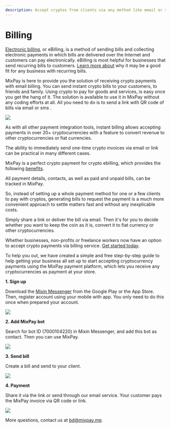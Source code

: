 ```yaml
---
description: Accept cryptos from clients via any method like email or sms.
---
```


# Billing

[Electronic billing](https://www.avidxchange.com/blog/what-is-electronic-billing/), or eBilling, is a method of sending bills and collecting electronic payments in which bills are delivered over the Internet and customers can pay electronically. eBilling is most helpful for businesses that send recurring bills to customers. [Learn more about](https://www.avidxchange.com/blog/what-is-electronic-billing/) why it may be a good fit for any business with recurring bills.

MixPay is here to provide you the solution of receiving crypto payments with email billing. You can send instant crypto bills to your customers, to friends and family. Using crypto to pay for goods and services, is easy once you get the hang of it. The solution is available to use it in MixPay without any coding efforts at all. All you need to do is to send a link with QR code of bills via email or sms .

![](https://raw.githubusercontent.com/mixpayme/mixpay-docs/master/images/nabbuba.png)

As with all other payment integration tools, instant billing allows accepting payments in over 20+ cryptocurrencies with a feature to convert revenue to other cryptocurrencies or fiat currencies.

The ability to immediately send one-time crypto invoices via email or link can be practical in many different cases.

MixPay is a perfect crypto payment for crypto ebilling, which provides the following [benefits](getting-started/features.md).

All payment details, contacts, as well as paid and unpaid bills, can be tracked in MixPay.

So, instead of setting up a whole payment method for one or a few clients to pay with cryptos, generating bills to request the payment is a much more convenient approach to settle matters fast and without any inexplicable costs.

Simply share a link or deliver the bill via email. Then it's for you to decide whether you want to keep the coin as it is, convert it to fiat currency or other cryptocurrencies.

Whether businesses, non-profits or freelance workers now have an option to accept crypto payments via billing service. [Get started today](https://mixin.one/messenger).

To help you out, we have created a simple and free step-by-step guide to help getting your business all set up to start accepting cryptocurrency payments using the MixPay payment platform, which lets you receive any cryptocurrencies as payment at your store.

**1. Sign up**

Download the [Mixin Messenger](https://mixin.one/messenger) from the Google Play or the App Store. Then, register account using your mobile with app. You only need to do this once when prepared your account.

![](https://raw.githubusercontent.com/mixpayme/mixpay-docs/master/images/slrlxta.png)

**2. Add MixPay bot**

Search for bot ID (7000104220) in Mixin Messenger, and add this bot as contact. Then you can use MixPay.

![](https://raw.githubusercontent.com/mixpayme/mixpay-docs/master/images/lfhxpzl.png)

**3. Send bill**

Create a bill and send to your client.

![](https://raw.githubusercontent.com/mixpayme/mixpay-docs/master/images/xpdkrlg.png)

**4. Payment**

Share it via the link or send through our email service. Your customer pays the MixPay invoice via QR code or link.

![](https://raw.githubusercontent.com/mixpayme/mixpay-docs/master/images/nabbuba.png)

More questions, contact us at [bd@mixpay.me](mailto:bd@mixpay.me).